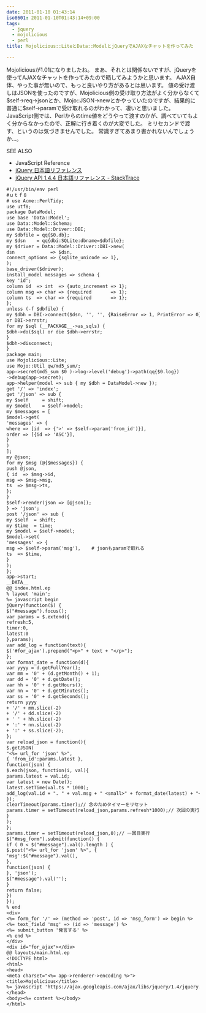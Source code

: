 ```yaml
---
date: 2011-01-10 01:43:14
iso8601: 2011-01-10T01:43:14+09:00
tags:
  - jquery
  - mojolicious
  - perl
title: Mojolicious::LiteとData::ModelとjQueryでAJAXなチャットを作ってみた

---
```


<p>Mojoliciousが1.01になりましたね。
まあ、それとは関係ないですが、jQueryを使ってAJAXなチャットを作ってみたので晒してみようかと思います。
AJAX自体、やった事が無いので、もっと良いやり方があるとは思います。
値の受け渡しはJSONを使ったのですが、Mojolicious側の受け取り方法がよく分からなくて$self->req->jsonとか、Mojo::JSON->newとかやっていたのですが、結果的に普通に$self->paramで受け取れるのがわかって、凄いと思いました。
JavaScript側では、Perlからのtime値をどうやって渡すのかが、調べていてもよく分からなかったので、正解に行き着くのが大変でした。
ミリセカンドで渡す、というのは気づきませんでした。
常識すぎてあまり書かれないんでしょうか&#133;。</p>

<div>
<p>SEE ALSO</p>
<ul>
<li>JavaScript Reference</li>
<li><a href="http://semooh.jp/jquery/">jQuery 日本語リファレンス</a></li>
<li><a href="http://stacktrace.jp/jquery/api/">jQuery API 1.4.4 日本語リファレンス - StackTrace</a></li>
</ul>
</div>



```default
#!/usr/bin/env perl
#ｕｔｆ８
# use Acme::PerlTidy;
use utf8;
package DataModel;
use base 'Data::Model';
use Data::Model::Schema;
use Data::Model::Driver::DBI;
my $dbfile = qq{$0.db};
my $dsn    = qq{dbi:SQLite:dbname=$dbfile};
my $driver = Data::Model::Driver::DBI->new(
dsn             => $dsn,
connect_options => {sqlite_unicode => 1},
);
base_driver($driver);
install_model messages => schema {
key 'id';
column id  => int  => {auto_increment => 1};
column msg => char => {required       => 1};
column ts  => char => {required       => 1};
};
unless (-f $dbfile) {
my $dbh = DBI->connect($dsn, '', '', {RaiseError => 1, PrintError => 0})
or DBI->errstr;
for my $sql (__PACKAGE__->as_sqls) {
$dbh->do($sql) or die $dbh->errstr;
}
$dbh->disconnect;
}
package main;
use Mojolicious::Lite;
use Mojo::Util qw/md5_sum/;
app->secret(md5_sum $0 )->log->level('debug')->path(qq{$0.log})
->debug(app->secret);
app->helper(model => sub { my $dbh = DataModel->new });
get '/' => 'index';
get '/json' => sub {
my $self     = shift;
my $model    = $self->model;
my $messages = [
$model->get(
'messages' => {
where => [id  => {'>' => $self->param('from_id')}],
order => [{id => 'ASC'}],
}
)
];
my @json;
for my $msg (@{$messages}) {
push @json,
{ id  => $msg->id,
msg => $msg->msg,
ts  => $msg->ts,
};
}
$self->render(json => [@json]);
} => 'json';
post '/json' => sub {
my $self  = shift;
my $time  = time;
my $model = $self->model;
$model->set(
'messages' => {
msg => $self->param('msg'),    # jsonもparamで取れる
ts  => $time,
}
);
};
app->start;
__DATA__
@@ index.html.ep
% layout 'main';
%= javascript begin
jQuery(function($) {
$("#message").focus();
var params = $.extend({
refresh:5,
timer:0,
latest:0
},params);
var add_log = function(text){
$('#for_ajax').prepend("<p>" + text + "</p>");
};
var format_date = function(d){
var yyyy = d.getFullYear();
var mm = '0' + (d.getMonth() + 1);
var dd = '0' + d.getDate();
var hh = '0' + d.getHours();
var nn = '0' + d.getMinutes();
var ss = '0' + d.getSeconds();
return yyyy
+ '/' + mm.slice(-2)
+ '/' + dd.slice(-2)
+ ' ' + hh.slice(-2)
+ ':' + nn.slice(-2)
+ ':' + ss.slice(-2);
};
var reload_json = function(){
$.getJSON(
"<%= url_for 'json' %>",
{ 'from_id':params.latest },
function(json) {
$.each(json, function(i, val){
params.latest = val.id;
var latest = new Date();
latest.setTime(val.ts * 1000);
add_log(val.id + ". " + val.msg + " <small>" + format_date(latest) + "</small>");
});
clearTimeout(params.timer);// 念のためタイマーをリセット
params.timer = setTimeout(reload_json,params.refresh*1000);// 次回の実行はparams.refresh秒後
}
);
};
params.timer = setTimeout(reload_json,0);// 一回目実行
$("#msg_form").submit(function() {
if ( 0 < $("#message").val().length ) {
$.post("<%= url_for 'json' %>", {
'msg':$("#message").val(),
},
function(json) {
}, 'json');
$("#message").val('');
}
return false;
})
});
% end
<div>
<%= form_for '/' => (method => 'post', id => 'msg_form') => begin %>
<%= text_field 'msg' => (id => 'message') %>
<%= submit_button '発言する' %>
<% end %>
</div>
<div id="for_ajax"></div>
@@ layouts/main.html.ep
<!DOCTYPE html>
<html>
<head>
<meta charset="<%= app->renderer->encoding %>">
<title>Mojolicious</title>
%= javascript 'https://ajax.googleapis.com/ajax/libs/jquery/1.4/jquery.min.js'
</head>
<body><%= content %></body>
</html>
```
    	